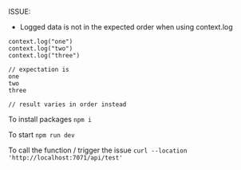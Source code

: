 ISSUE:
- Logged data is not in the expected order when using context.log
```
context.log("one")
context.log("two")
context.log("three")

// expectation is
one
two
three

// result varies in order instead
```


To install packages
`npm i`

To start
`npm run dev`

To call the function / trigger the issue
`curl --location 'http://localhost:7071/api/test'`